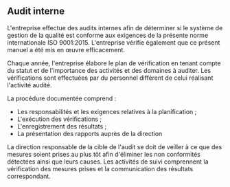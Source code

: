 ## Audit interne

   L'entreprise effectue des audits internes afin de déterminer si le système de gestion de la qualité est conforme aux exigences de la présente norme internationale ISO 9001:2015.
L'entreprise vérifie également que ce présent manuel a été mis en œuvre efficacement.

Chaque année, l'entreprise élabore le plan de vérification en tenant compte du statut et de l'importance des activités et des domaines à auditer.
Les vérifications sont effectuées par du personnel différent de celui réalisant l'activité audité.

La procédure documentée comprend :
   - Les responsabilités et les exigences relatives à la planification ;
   - L'exécution des vérifications ;
   - L'enregistrement des résultats ;
   - La présentation des rapports auprès de la direction

   La direction responsable de la cible de l'audit se doit de veiller à ce que des mesures soient prises au plus tôt afin d'éliminer les non conformités détectées ainsi que leurs causes.
Les activités de suivi comprennent la vérification des mesures prises et la communication des résultats correspondant.